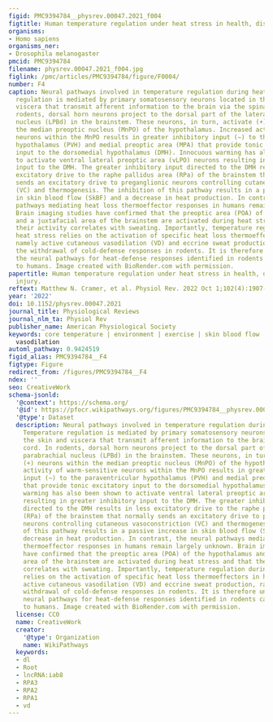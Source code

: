 ```yaml
---
figid: PMC9394784__physrev.00047.2021_f004
figtitle: Human temperature regulation under heat stress in health, disease, and injury
organisms:
- Homo sapiens
organisms_ner:
- Drosophila melanogaster
pmcid: PMC9394784
filename: physrev.00047.2021_f004.jpg
figlink: /pmc/articles/PMC9394784/figure/F0004/
number: F4
caption: Neural pathways involved in temperature regulation during heat stress. Temperature
  regulation is mediated by primary somatosensory neurons located in the skin and
  viscera that transmit afferent information to the brain via the spinal cord. In
  rodents, dorsal horn neurons project to the dorsal part of the lateral parabrachial
  nucleus (LPBd) in the brainstem. These neurons, in turn, activate (+) neurons within
  the median preoptic nucleus (MnPO) of the hypothalamus. Increased activity of warm-sensitive
  neurons within the MnPO results in greater inhibitory input (−) to the paraventricular
  hypothalamus (PVH) and medial preoptic area (MPA) that provide tonic excitatory
  input to the dorsomedial hypothalamus (DMH). Innocuous warming has also been shown
  to activate ventral lateral preoptic area (vLPO) neurons resulting in greater inhibitory
  input to the DMH. The greater inhibitory input directed to the DMH results in less
  excitatory drive to the raphe pallidus area (RPa) of the brainstem that normally
  sends an excitatory drive to preganglionic neurons controlling cutaneous vasoconstriction
  (VC) and thermogenesis. The inhibition of this pathway results in a passive increase
  in skin blood flow (SkBF) and a decrease in heat production. In contrast, the neural
  pathways mediating heat loss thermoeffector responses in humans remain largely unknown.
  Brain imaging studies have confirmed that the preoptic area (POA) of the hypothalamus
  and a juxtafacial area of the brainstem are activated during heat stress and that
  their activity correlates with sweating. Importantly, temperature regulation during
  heat stress relies on the activation of specific heat loss thermoeffectors in humans,
  namely active cutaneous vasodilation (VD) and eccrine sweat production, rather than
  the withdrawal of cold-defense responses in rodents. It is therefore unclear how
  the neural pathways for heat-defense responses identified in rodents can be translated
  to humans. Image created with BioRender.com with permission.
papertitle: Human temperature regulation under heat stress in health, disease, and
  injury.
reftext: Matthew N. Cramer, et al. Physiol Rev. 2022 Oct 1;102(4):1907-1989.
year: '2022'
doi: 10.1152/physrev.00047.2021
journal_title: Physiological Reviews
journal_nlm_ta: Physiol Rev
publisher_name: American Physiological Society
keywords: core temperature | environment | exercise | skin blood flow | sweating |
  vasodilation
automl_pathway: 0.9424519
figid_alias: PMC9394784__F4
figtype: Figure
redirect_from: /figures/PMC9394784__F4
ndex: ''
seo: CreativeWork
schema-jsonld:
  '@context': https://schema.org/
  '@id': https://pfocr.wikipathways.org/figures/PMC9394784__physrev.00047.2021_f004.html
  '@type': Dataset
  description: Neural pathways involved in temperature regulation during heat stress.
    Temperature regulation is mediated by primary somatosensory neurons located in
    the skin and viscera that transmit afferent information to the brain via the spinal
    cord. In rodents, dorsal horn neurons project to the dorsal part of the lateral
    parabrachial nucleus (LPBd) in the brainstem. These neurons, in turn, activate
    (+) neurons within the median preoptic nucleus (MnPO) of the hypothalamus. Increased
    activity of warm-sensitive neurons within the MnPO results in greater inhibitory
    input (−) to the paraventricular hypothalamus (PVH) and medial preoptic area (MPA)
    that provide tonic excitatory input to the dorsomedial hypothalamus (DMH). Innocuous
    warming has also been shown to activate ventral lateral preoptic area (vLPO) neurons
    resulting in greater inhibitory input to the DMH. The greater inhibitory input
    directed to the DMH results in less excitatory drive to the raphe pallidus area
    (RPa) of the brainstem that normally sends an excitatory drive to preganglionic
    neurons controlling cutaneous vasoconstriction (VC) and thermogenesis. The inhibition
    of this pathway results in a passive increase in skin blood flow (SkBF) and a
    decrease in heat production. In contrast, the neural pathways mediating heat loss
    thermoeffector responses in humans remain largely unknown. Brain imaging studies
    have confirmed that the preoptic area (POA) of the hypothalamus and a juxtafacial
    area of the brainstem are activated during heat stress and that their activity
    correlates with sweating. Importantly, temperature regulation during heat stress
    relies on the activation of specific heat loss thermoeffectors in humans, namely
    active cutaneous vasodilation (VD) and eccrine sweat production, rather than the
    withdrawal of cold-defense responses in rodents. It is therefore unclear how the
    neural pathways for heat-defense responses identified in rodents can be translated
    to humans. Image created with BioRender.com with permission.
  license: CC0
  name: CreativeWork
  creator:
    '@type': Organization
    name: WikiPathways
  keywords:
  - dl
  - Root
  - lncRNA:iab8
  - RPA3
  - RPA2
  - RPA1
  - vd
---
```

